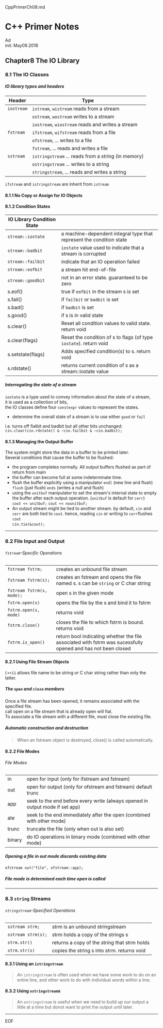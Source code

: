 CppPrimerCh08.md

C++ Primer Notes
================================================================================

Ad  
init: May09.2018

Chapter8 The IO Library
--------------------------------------------------------------------------------

### 8.1 The IO Classes

##### IO library types and headers

| Header     | Type                                                |
| ---------- | --------------------------------------------------- |
| `iostream` | `istream`, `wistream` reads from a stream           |
|            | `ostream`, `wostream` writes to a stream            |
|            | `iostream`, `wiostream` reads and writes a stream   |
| `fstream`  | `ifstream`, `wifstream` reads from a file           |
|            | `ofstream`, ... writes to a file                    |
|            | `fstream`, ... reads and writes a file              |
| `sstream`  | `istringstream` ... reads from a string (in memory) |
|            | `ostringstream` ... writes to a string              |
|            | `stringstream`, ... reads and writes a string       |

`ifstream` and `istringstream` are inherit from `istream`

#### 8.1.1 No Copy or Assign for IO Objects

#### 8.1.2 Condition States

| IO Library Condition State |                                                                      |
| -------------------------- | -------------------------------------------------------------------- |
| `stream::iostate`          | a machine-dependent integral type that represent the condition state |
| `stream::badbit`           | `iostate` value used to indicate that a stream is corrupted          |
| `stream::failbit`          | indicate that an IO operation failed                                 |
| `stream::eofbit`           | a stream hit end-of-file                                             |
| `stream::goodbit`          | not in an error state. guaranteed to be zero                         |
| s.eof()                    | true if `eofbit` in the stream s is set                              |
| s.fail()                   | if `failbit` or `badbit` is set                                      |
| s.bad()                    | if `badbit` is set                                                   |
| s.good()                   | if s is in valid state                                               |
| s.clear()                  | Reset all condition values to valid state. return void               |
| s.clear(flags)             | Reset the condition of s to flags (of type `iostate`). return void   |
| s.setstate(flags)          | Adds specified condition(s) to s. return void                        |
| s.rdstate()                | returns current condition of s as a stream::iostate value            |

##### Interrogating the state of a stream

`iostate` is a type used to convey information about the state of a stream,  
it is used as a collection of bits,  
the IO classes define four `constexpr` values to represent the states.

 - determine the overall state of a stream is to use either `good` or `fail`

i.e. turns off fialbit and badbit but all other bits unchanged:  
`cin.clear(cin.rdstate() & ~cin.failbit & ~cin.badbit);`

#### 8.1.3 Managing the Output Buffer

The system might store the data in a buffer to be printed later.  
Several conditions that cause the buffer to be flushed:
 - the program completes normally. All output buffers flushed as part of return from main
 - the buffer can become full at some indeterminate time.
 - flush the buffer explicitly using a manipulator `endl` (new line and flush) `flush` (just flush) `ends` (writes a null and flush)
 - using the `unitbuf` manipulator to set the stream's internal state to empty the buffer after each output operation. (`unitbuf` is default for `cerr`)  
`cout << unitbuf;` `cout << nounitbuf;`
 - An output stream might be tied to another stream. by default, `cin` and `cerr` are both tied to `cout`. hence, reading `cin` or writing to `cerr`flushes `cout`  
`cin.tie(&cout);`

--------------------------------------------------------------------------------

### 8.2 File Input and Output

###### `fstream`-Specific Operations

|                           |                                                                                                              |
| ------------------------- | ------------------------------------------------------------------------------------------------------------ |
| `fstream fstrm;`          | creates an unbound file stream                                                                               |
| `fstream fstrm(s);`       | creates an fstream and opens the file named s. s can be `string` or C char string                            |
| `fstream fstrm(s, mode);` | open s in the given mode                                                                                     |
| `fstrm.open(s)`           | opens the file by the s and bind it to fstrm                                                                 |
| `fstrm.open(s, mode)`     | returns void                                                                                                 |
| `fstrm.close()`           | closes the file to which fstrm is bound. returns void                                                        |
| `fstrm.is_open()`         | return bool indicating whether the file associated with fstrm was sucessfully opened and has not been closed |

#### 8.2.1 Using File Stream Objects

`C++11` allows file name to be string or C char string rather than only the latter.

##### The `open` and `close` members

Once a file stream has been opened, it remains associated with the specified file.  
call open on a file stream that is already open will fial.  
To associate a file stream with a different file, must close the existing file.

##### Automatic construction and destruction

> When an fstream object is destroyed, close() is called automatically.

#### 8.2.2 File Modes

###### File Modes

|        |                                                                              |
| ------ | ---------------------------------------------------------------------------- |
| in     | open for input (only for ifstream and fstream)                               |
| out    | open for output (only for ofstream and fstream) default trunc                |
| app    | seek to the end before every write (always opened in output mode if set app) |
| ate    | seek to the end immediately after the open (combined with other mode)        |
| trunc  | truncate the file (only when out is also set)                                |
| binary | do IO operations in binary mode (combined with other mode)                   |

##### Opening a file in out mode discards existing data

`ofstream out("file", ofstream::app);`

##### File mode is determined each time open is called

--------------------------------------------------------------------------------

### 8.3 `string` Streams

###### `stringstream`-Specified Operations

|                    |                                              |
| ------------------ | -------------------------------------------- |
| `sstream strm;`    | strm is an unbound stringstream              |
| `sstream strm(s);` | strm holds a copy of the strings s           |
| `strm.str()`       | returns a copy of the string that strm holds |
| `strm.str(s)`      | copies the string s into strm. returns void  |

#### 8.3.1 Using an `istringstream`

> An `istringstream` is often used when we have some work to do on an entire line, and other work to do with individual words within a line.

#### 8.3.2 Using `ostringstream`s

> An `ostringstream` is useful when we need to build up our output a little at a time but donot want to print the output until later.

--------------------------------------------------------------------------------

EOF
